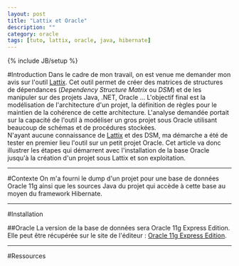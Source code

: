 ```yaml
---
layout: post
title: "Lattix et Oracle"
description: ""
category: oracle
tags: [tuto, lattix, oracle, java, hibernate]
---
```

{% include JB/setup %}

#Introduction
Dans le cadre de mon travail, on est venue me demander mon avis sur l'outil [Lattix][]. Cet outil permet de créer des matrices de structures de dépendances (*Dependency Structure Matrix* ou *DSM*) et de les manipuler sur des projets Java, .NET, Oracle ... L'objectif final est la modélisation de l'architecture d'un projet, la définition de règles pour le maintien de la cohérence de cette architecture.
L'analyse demandée portait sur la capacité de l'outil à modéliser un gros projet sous Oracle utilisant beaucoup de schémas et de procédures stockées.  
N'ayant aucune connaissance de [Lattix][] et des DSM, ma démarche a été de tester en premier lieu l'outil sur un petit projet Oracle. Cet article va donc illustrer les étapes qui démarrent avec l'installation de la base Oracle jusqu'à la création d'un projet sous Lattix et son exploitation.

---------------------------------------
#Contexte
On m'a fourni le dump d'un projet pour une base de données Oracle 11g ainsi que les sources Java du projet qui accède à cette base au moyen du framework Hibernate.

---------------------------------------
#Installation

##Oracle
La version de la base de données sera Oracle 11g Express Edition. Elle peut être récupérée sur le site de l'éditeur : [Oracle 11g Express Edition][].

---------------------------------------
#Ressources

[Lattix]: http://www.lattix.com/

[Oracle 11g Express Edition]: http://www.oracle.com/technetwork/products/express-edition/downloads/index.html